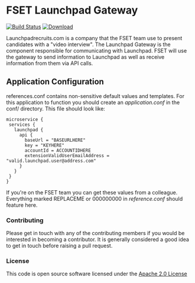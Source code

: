 # FSET Launchpad Gateway

[![Build Status](https://travis-ci.org/hmrc/fset-launchpad-gateway.svg)](https://travis-ci.org/hmrc/fset-launchpad-gateway) [ ![Download](https://api.bintray.com/packages/hmrc/releases/fset-launchpad-gateway/images/download.svg) ](https://bintray.com/hmrc/releases/fset-launchpad-gateway/_latestVersion)

Launchpadrecruits.com is a company that the FSET team use to present candidates with a "video interview". The Launchpad Gateway is the component responsible for communicating with Launchpad. FSET will use the gateway to send information to Launchpad as well as receive information from them via API calls.

## Application Configuration

references.conf contains non-sensitive default values and templates. For this application to function you should create an _application.conf_ in the conf/ directory. This file should look like:

```HOCON
microservice {
 services {
   launchpad {
     api {
       baseUrl = "BASEURLHERE"
       key = "KEYHERE"
       accountId = ACCOUNTIDHERE
       extensionValidUserEmailAddress = "valid.launchpad.user@address.com"
     }
   }
 }
}
```

If you're on the FSET team you can get these values from a colleague. Everything marked REPLACEME or 000000000 in _reference.conf_ should feature here.

### Contributing

Please get in touch with any of the contributing members if you would be interested in becoming a contributor. It is generally considered a good idea to get in touch before raising a pull request.

### License

This code is open source software licensed under the [Apache 2.0 License]("http://www.apache.org/licenses/LICENSE-2.0.html")
 
